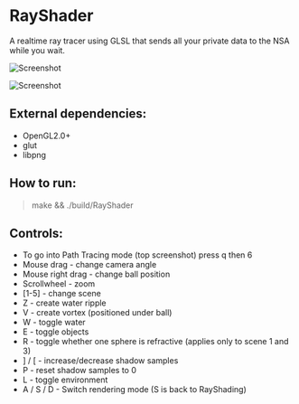 RayShader
=========

A realtime ray tracer using GLSL that sends all your private data to the NSA while you wait.

![Screenshot](https://raw.github.com/DomNomNom/RayShader/master/screenshot2.png)

![Screenshot](https://raw.github.com/DomNomNom/RayShader/master/screenshot.png)


External dependencies:
----------------------
 * OpenGL2.0+
 * glut
 * libpng


How to run:
-----------
 > make && ./build/RayShader


Controls:
----------
 * To go into Path Tracing mode (top screenshot) press q then 6
 * Mouse drag - change camera angle
 * Mouse right drag - change ball position
 * Scrollwheel - zoom
 * [1-5] - change scene
 * Z - create water ripple
 * V - create vortex (positioned under ball)
 * W - toggle water
 * E - toggle objects
 * R - toggle whether one sphere is refractive (applies only to scene 1 and 3)
 * ] / [ -  increase/decrease shadow samples
 * P - reset shadow samples to 0
 * L - toggle environment
 * A / S / D - Switch rendering mode (S is back to RayShading)

